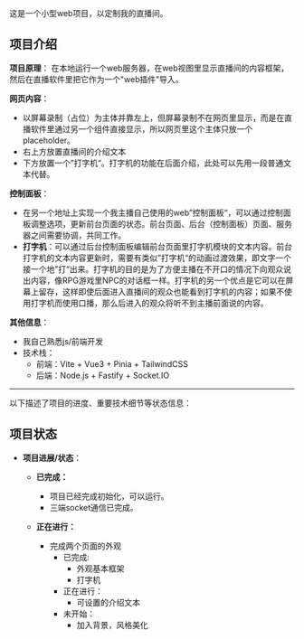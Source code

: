 这是一个小型web项目，以定制我的直播间。

## 项目介绍

**项目原理**：
在本地运行一个web服务器，在web视图里显示直播间的内容框架，然后在直播软件里把它作为一个"web插件"导入。

**网页内容**：
- 以屏幕录制（占位）为主体并靠左上，但屏幕录制不在网页里显示，而是在直播软件里通过另一个组件直接显示，所以网页里这个主体只放一个placeholder。
- 右上方放置直播间的介绍文本
- 下方放置一个”打字机“。打字机的功能在后面介绍，此处可以先用一段普通文本代替。

**控制面板**：
- 在另一个地址上实现一个我主播自己使用的web”控制面板“，可以通过控制面板调整选项，更新前台页面的状态。前台页面、后台（控制面板）页面、服务器之间需要协调，共同工作。
- **打字机**：可以通过后台控制面板编辑前台页面里打字机模块的文本内容。前台打字机的文本内容更新时，需要有类似”打字机“的动画过渡效果，即文字一个接一个地”打“出来。打字机的目的是为了方便主播在不开口的情况下向观众说出内容，像RPG游戏里NPC的对话框一样。打字机的另一个优点是它可以在屏幕上留存，这样即使后面进入直播间的观众也能看到打字机的内容；如果不使用打字机而使用口播，那么后进入的观众将听不到主播前面说的内容。

**其他信息**：
- 我自己熟悉js/前端开发
- 技术栈：
	- 前端：Vite + Vue3 + Pinia + TailwindCSS
	- 后端：Node.js + Fastify + Socket.IO

---

以下描述了项目的进度、重要技术细节等状态信息：

## 项目状态

- **项目进展/状态**：

	- **已完成：**
		- 项目已经完成初始化，可以运行。
		- 三端socket通信已完成。
	
    - **正在进行：**
		- 完成两个页面的外观
			- 已完成:
				- 外观基本框架
				- 打字机
			- 正在进行：
				- 可设置的介绍文本
			- 未开始：
				- 加入背景，风格美化